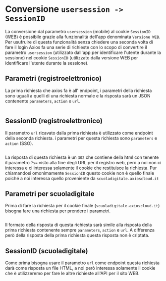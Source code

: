 
# Conversione `usersession -> SessionID`
La conversione dal parametro `usersession` (mobile) al cookie `SessionID` (WEB) è possibile grazie alla funzionalità dell'app denominata `Versione WEB`. Per usufruire di questa funzionalità senza chiedere una seconda volta di fare il login Axios fa una serie di richieste con lo scopo di convertire il parametro `usersession` (utilizzato dall'app per identificare l'utente durante la sessione) nel cookie `SessionID` (utilizzato dalla versione WEB per identificare l'utente durante la sessione).
## Parametri (registroelettronico)
La prima richiesta che axios fa è all' endpoint, i parametri della richiesta sono uguali a quelli di una richiesta normale e la risposta sarà un JSON contenente `parameters`, `action` e `url`.
```json
```
## SessionID (registroelettronico)
Il parametro `url` ricavato dalla prima richiesta è utilizzato come endpoint della seconda richiesta. i parametri per questa richiesta sono `parameters` e `action` (SSO).
```https
```
La risposta di questa richiesta è un `302` che contiene della html con tenente il parametro `?s=` visto alla fine degli URL per il registro web, però a noi non ci interessa e ci interessa solamente il cookie che restituisce la richiesta.  Pur chiamandosi omonimamente `SessionID` questo cookie non è quello finale poiché a noi interessa quello proveniente da `scuoladigitale.axioscloud.it`

## Parametri per scuoladigitale
Prima di fare la richiesta per il cookie finale (`scuoladigitale.axioscloud.it`) bisogna fare una richiesta per prendere i parametri. 
```https
```
Il formato della risposta di questa richiesta sarà simile alla risposta della prima richiesta contenente sempre `parameters`, `action` e `url`. A differenza però della risposta della prima richiesta questa risposta non è criptata.

## SessionID (scuoladigitale)
Come prima bisogna usare il parametro `url` come endpoint questa richiesta darà come risposta un file HTML, a noi però interessa solamente il cookie che è utilizzeremo per fare le altre richieste all'API per il sito WEB.